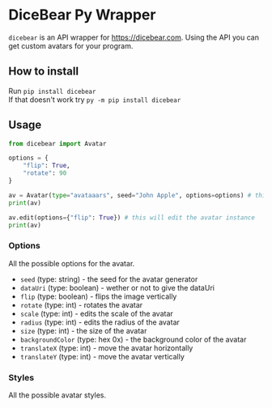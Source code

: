 # DiceBear Py Wrapper
`dicebear` is an API wrapper for https://dicebear.com. Using the API you can get custom avatars for your program.

## How to install
Run `pip install dicebear`\
If that doesn't work try `py -m pip install dicebear`

## Usage
```python
from dicebear import Avatar

options = {
    "flip": True,
    "rotate": 90
}

av = Avatar(type="avataaars", seed="John Apple", options=options) # this returns a URL to the avatar
print(av)

av.edit(options={"flip": True}) # this will edit the avatar instance 
print(av)
```

### Options
All the possible options for the avatar.

* `seed` (type: string) - the seed for the avatar generator
* `dataUri` (type: boolean) - wether or not to give the dataUri 
* `flip` (type: boolean) - flips the image vertically
* `rotate` (type: int) - rotates the avatar
* `scale` (type: int) - edits the scale of the avatar
* `radius` (type: int) - edits the radius of the avatar
* `size` (type: int) - the size of the avatar
* `backgroundColor` (type: hex 0x) - the background color of the avatar
* `translateX` (type: int) - move the avatar horizontally
* `translateY` (type: int) - move the avatar vertically

### Styles
All the possible avatar styles.